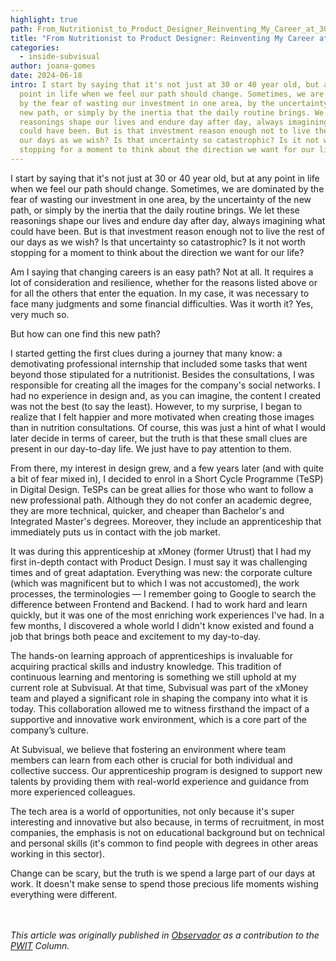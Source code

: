 ```yaml
---
highlight: true
path: From_Nutritionist_to_Product_Designer_Reinventing_My_Career_at_30
title: "From Nutritionist to Product Designer: Reinventing My Career at 30"
categories:
  - inside-subvisual
author: joana-gomes
date: 2024-06-18
intro: I start by saying that it's not just at 30 or 40 year old, but at any
  point in life when we feel our path should change. Sometimes, we are dominated
  by the fear of wasting our investment in one area, by the uncertainty of the
  new path, or simply by the inertia that the daily routine brings. We let these
  reasonings shape our lives and endure day after day, always imagining what
  could have been. But is that investment reason enough not to live the rest of
  our days as we wish? Is that uncertainty so catastrophic? Is it not worth
  stopping for a moment to think about the direction we want for our life?
---
```

I start by saying that it's not just at 30 or 40 year old, but at any point in life when we feel our path should change. Sometimes, we are dominated by the fear of wasting our investment in one area, by the uncertainty of the new path, or simply by the inertia that the daily routine brings. We let these reasonings shape our lives and endure day after day, always imagining what could have been. But is that investment reason enough not to live the rest of our days as we wish? Is that uncertainty so catastrophic? Is it not worth stopping for a moment to think about the direction we want for our life?

Am I saying that changing careers is an easy path? Not at all. It requires a lot of consideration and resilience, whether for the reasons listed above or for all the others that enter the equation. In my case, it was necessary to face many judgments and some financial difficulties. Was it worth it? Yes, very much so.

But how can one find this new path?

I started getting the first clues during a journey that many know: a demotivating professional internship that included some tasks that went beyond those stipulated for a nutritionist. Besides the consultations, I was responsible for creating all the images for the company's social networks. I had no experience in design and, as you can imagine, the content I created was not the best (to say the least). However, to my surprise, I began to realize that I felt happier and more motivated when creating those images than in nutrition consultations. Of course, this was just a hint of what I would later decide in terms of career, but the truth is that these small clues are present in our day-to-day life. We just have to pay attention to them.

From there, my interest in design grew, and a few years later (and with quite a bit of fear mixed in), I decided to enrol in a Short Cycle Programme (TeSP) in Digital Design. TeSPs can be great allies for those who want to follow a new professional path. Although they do not confer an academic degree, they are more technical, quicker, and cheaper than Bachelor's and Integrated Master's degrees. Moreover, they include an apprenticeship that immediately puts us in contact with the job market.

It was during this apprenticeship at xMoney (former Utrust) that I had my first in-depth contact with Product Design. I must say it was challenging times and of great adaptation. Everything was new: the corporate culture (which was magnificent but to which I was not accustomed), the work processes, the terminologies — I remember going to Google to search the difference between Frontend and Backend. I had to work hard and learn quickly, but it was one of the most enriching work experiences I've had. In a few months, I discovered a whole world I didn't know existed and found a job that brings both peace and excitement to my day-to-day.

The hands-on learning approach of apprenticeships is invaluable for acquiring practical skills and industry knowledge. This tradition of continuous learning and mentoring is something we still uphold at my current role at Subvisual. At that time, Subvisual was part of the xMoney team and played a significant role in shaping the company into what it is today. This collaboration allowed me to witness firsthand the impact of a supportive and innovative work environment, which is a core part of the company’s culture.

At Subvisual, we believe that fostering an environment where team members can learn from each other is crucial for both individual and collective success. Our apprenticeship program is designed to support new talents by providing them with real-world experience and guidance from more experienced colleagues.

The tech area is a world of opportunities, not only because it's super interesting and innovative but also because, in terms of recruitment, in most companies, the emphasis is not on educational background but on technical and personal skills (it's common to find people with degrees in other areas working in this sector).

Change can be scary, but the truth is we spend a large part of our days at work. It doesn't make sense to spend those precious life moments wishing everything were different.

\
\
*This article was originally published in [Observador](https://observador.pt/opiniao/de-nutricionista-a-designer-de-produto-aos-30-sim-e-possivel/) as a contribution to the [PWIT](https://www.portuguesewomenintech.com/) Column.*
